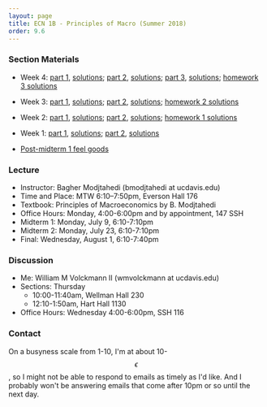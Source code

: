 ```yaml
---
layout: page
title: ECN 1B - Principles of Macro (Summer 2018)
order: 9.6
---
```


### Section Materials
* Week 4: [part 1](week4-part1.pdf), [solutions](week4-part1-ans.pdf); [part 2](week4-part2.pdf), [solutions](week4-part2-ans.pdf); [part 3](week4-part3.pdf), [solutions](week4-part3-ans.pdf); [homework 3 solutions](homework3.pdf)
* Week 3: [part 1](week3-part1.pdf), [solutions](week3-part1-ans.pdf); [part 2](week3-part2.pdf), [solutions](week3-part2-ans.pdf); [homework 2 solutions](homework2.pdf)
* Week 2: [part 1](week2-part1.pdf), [solutions](week2-part1-ans.pdf); [part 2](week2-part2.pdf), [solutions](week2-part2-ans.pdf); [homework 1 solutions](homework1.pdf)
* Week 1: [part 1](week1-part1.pdf), [solutions](week1-part1-ans.pdf); [part 2](week1-part2.pdf), [solutions](week1-part2-ans.pdf)

* [Post-midterm 1 feel goods](https://www.youtube.com/watch?v=_reps5BBHTs )


### Lecture
* Instructor: Bagher Modjtahedi (bmodjtahedi at ucdavis.edu)
* Time and Place: MTW 6:10–7:50pm, Everson Hall 176
* Textbook: Principles of Macroeconomics by B. Modjtahedi
* Office Hours: Monday, 4:00-6:00pm and by appointment, 147 SSH
* Midterm 1: Monday, July 9, 6:10-7:10pm
* Midterm 2: Monday, July 23, 6:10-7:10pm
* Final: Wednesday, August 1, 6:10-7:40pm


### Discussion
* Me: William M Volckmann II (wmvolckmann at ucdavis.edu)
* Sections: Thursday
  * 10:00-11:40am, Wellman Hall 230
  * 12:10-1:50am, Hart Hall 1130
* Office Hours: Wednesday 4:00-6:00pm, SSH 116

[comment]: <Office Hours: Tuesday 12-2pm, 116 SSH>


### Contact
On a busyness scale from 1-10, I'm at about 10-$$\epsilon$$, so I might not be
 able to respond to emails as timely as I'd like. And I probably won't be
 answering emails that come after 10pm or so until the next day.
